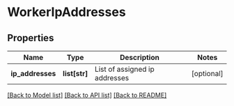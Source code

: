 # WorkerIpAddresses

## Properties
Name | Type | Description | Notes
------------ | ------------- | ------------- | -------------
**ip_addresses** | **list[str]** | List of assigned ip addresses | [optional] 

[[Back to Model list]](../README.md#documentation-for-models) [[Back to API list]](../README.md#documentation-for-api-endpoints) [[Back to README]](../README.md)


